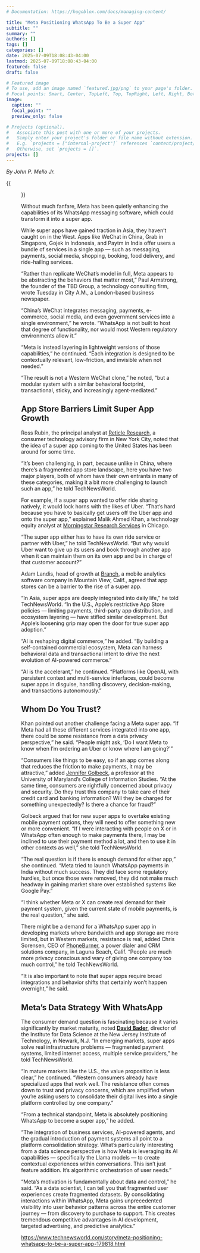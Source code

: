 ```yaml
---
# Documentation: https://hugoblox.com/docs/managing-content/

title: "Meta Positioning WhatsApp To Be a Super App"
subtitle: ""
summary: ""
authors: []
tags: []
categories: []
date: 2025-07-09T18:08:43-04:00
lastmod: 2025-07-09T18:08:43-04:00
featured: false
draft: false

# Featured image
# To use, add an image named `featured.jpg/png` to your page's folder.
# Focal points: Smart, Center, TopLeft, Top, TopRight, Left, Right, BottomLeft, Bottom, BottomRight.
image:
  caption: ""
  focal_point: ""
  preview_only: false

# Projects (optional).
#   Associate this post with one or more of your projects.
#   Simply enter your project's folder or file name without extension.
#   E.g. `projects = ["internal-project"]` references `content/project/deep-learning/index.md`.
#   Otherwise, set `projects = []`.
projects: []
---
```


*By John P. Mello Jr.*

{{<figure src="WhatsApp-icon.jpg">}}

Without much fanfare, Meta has been quietly enhancing the capabilities of its WhatsApp messaging software, which could transform it into a super app.

While super apps have gained traction in Asia, they haven’t caught on in the West. Apps like WeChat in China, Grab in Singapore, Gojek in Indonesia, and Paytm in India offer users a bundle of services in a single app — such as messaging, payments, social media, shopping, booking, food delivery, and ride-hailing services.

“Rather than replicate WeChat’s model in full, Meta appears to be abstracting the behaviors that matter most,” Paul Armstrong, the founder of the TBD Group, a technology consulting firm, wrote Tuesday in City A.M., a London-based business newspaper.

“China’s WeChat integrates messaging, payments, e-commerce, social media, and even government services into a single environment,” he wrote. “WhatsApp is not built to host that degree of functionality, nor would most Western regulatory environments allow it.”

“Meta is instead layering in lightweight versions of those capabilities,” he continued. “Each integration is designed to be contextually relevant, low-friction, and invisible when not needed.”

“The result is not a Western WeChat clone,” he noted, “but a modular system with a similar behavioral footprint, transactional, sticky, and increasingly agent-mediated.”

## App Store Barriers Limit Super App Growth ##

Ross Rubin, the principal analyst at [Reticle Research](https://www.reticleresearch.com/), a consumer technology advisory firm in New York City, noted that the idea of a super app coming to the United States has been around for some time.

“It’s been challenging, in part, because unlike in China, where there’s a fragmented app store landscape, here you have two major players, both of whom have their own entrants in many of these categories, making it a bit more challenging to launch such an app,” he told TechNewsWorld.

For example, if a super app wanted to offer ride sharing natively, it would lock horns with the likes of Uber. “That’s hard because you have to basically get users off the Uber app and onto the super app,” explained Malik Ahmed Khan, a technology equity analyst at [Morningstar Research Services](https://www.morningstar.com/products/research) in Chicago.

“The super app either has to have its own ride service or partner with Uber,” he told TechNewsWorld. “But why would Uber want to give up its users and book through another app when it can maintain them on its own app and be in charge of that customer account?”

Adam Landis, head of growth at [Branch](https://www.branch.io/), a mobile analytics software company in Mountain View, Calif., agreed that app stores can be a barrier to the rise of a super app.

“In Asia, super apps are deeply integrated into daily life,” he told TechNewsWorld. “In the U.S., Apple’s restrictive App Store policies — limiting payments, third-party app distribution, and ecosystem layering — have stifled similar development. But Apple’s loosening grip may open the door for true super app adoption.”

“AI is reshaping digital commerce,” he added. “By building a self-contained commercial ecosystem, Meta can harness behavioral data and transactional intent to drive the next evolution of AI-powered commerce.”

“AI is the accelerant,” he continued. “Platforms like OpenAI, with persistent context and multi-service interfaces, could become super apps in disguise, handling discovery, decision-making, and transactions autonomously.”

## Whom Do You Trust? ##

Khan pointed out another challenge facing a Meta super app. “If Meta had all these different services integrated into one app, there could be some resistance from a data privacy perspective,” he said. “People might ask, ‘Do I want Meta to know when I’m ordering an Uber or know where I am going?'”

“Consumers like things to be easy, so if an app comes along that reduces the friction to make payments, it may be attractive,” added [Jennifer Golbeck](https://www.cs.umd.edu/~golbeck/), a professor at the University of Maryland’s College of Information Studies. “At the same time, consumers are rightfully concerned about privacy and security. Do they trust this company to take care of their credit card and banking information? Will they be charged for something unexpectedly? Is there a chance for fraud?”

Golbeck argued that for new super apps to overtake existing mobile payment options, they will need to offer something new or more convenient. “If I were interacting with people on X or in WhatsApp often enough to make payments there, I may be inclined to use their payment method a lot, and then to use it in other contexts as well,” she told TechNewsWorld.

“The real question is if there is enough demand for either app,” she continued. “Meta tried to launch WhatsApp payments in India without much success. They did face some regulatory hurdles, but once those were removed, they did not make much headway in gaining market share over established systems like Google Pay.”

“I think whether Meta or X can create real demand for their payment system, given the current state of mobile payments, is the real question,” she said.

There might be a demand for a WhatsApp super app in developing markets where bandwidth and app storage are more limited, but in Western markets, resistance is real, added Chris Sorensen, CEO of [PhoneBurner](https://www.phoneburner.com/), a power dialer and CRM solutions company, in Laguna Beach, Calif. “People are much more privacy conscious and wary of giving one company too much control,” he told TechNewsWorld.

“It is also important to note that super apps require broad integrations and behavior shifts that certainly won’t happen overnight,” he said.

## Meta’s Data Strategy With WhatsApp ##

The consumer demand question is fascinating because it varies significantly by market maturity, noted [**David Bader**](https://people.njit.edu/profile/bader), director of the Institute for Data Science at the New Jersey Institute of Technology, in Newark, N.J. “In emerging markets, super apps solve real infrastructure problems — fragmented payment systems, limited internet access, multiple service providers,” he told TechNewsWorld.

“In mature markets like the U.S., the value proposition is less clear,” he continued. “Western consumers already have specialized apps that work well. The resistance often comes down to trust and privacy concerns, which are amplified when you’re asking users to consolidate their digital lives into a single platform controlled by one company.”

“From a technical standpoint, Meta is absolutely positioning WhatsApp to become a super app,” he added.

“The integration of business services, AI-powered agents, and the gradual introduction of payment systems all point to a platform consolidation strategy. What’s particularly interesting from a data science perspective is how Meta is leveraging its AI capabilities — specifically the Llama models — to create contextual experiences within conversations. This isn’t just feature addition. It’s algorithmic orchestration of user needs.”

“Meta’s motivation is fundamentally about data and control,” he said. “As a data scientist, I can tell you that fragmented user experiences create fragmented datasets. By consolidating interactions within WhatsApp, Meta gains unprecedented visibility into user behavior patterns across the entire customer journey — from discovery to purchase to support. This creates tremendous competitive advantages in AI development, targeted advertising, and predictive analytics.”

https://www.technewsworld.com/story/meta-positioning-whatsapp-to-be-a-super-app-179818.html
